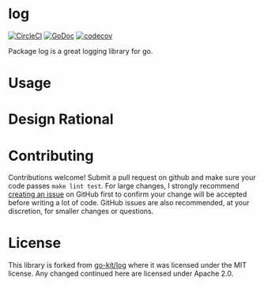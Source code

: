 # log
[![CircleCI](https://circleci.com/gh/cep21/log.svg)](https://circleci.com/gh/cep21/log)
[![GoDoc](https://godoc.org/github.com/cep21/log?status.svg)](https://godoc.org/github.com/cep21/log)
[![codecov](https://codecov.io/gh/cep21/log/branch/master/graph/badge.svg)](https://codecov.io/gh/cep21/log)

Package log is a great logging library for go.

# Usage

# Design Rational

# Contributing

Contributions welcome!  Submit a pull request on github and make sure your code passes `make lint test`.  For
large changes, I strongly recommend [creating an issue](https://github.com/cep21/log/issues) on GitHub first to
confirm your change will be accepted before writing a lot of code.  GitHub issues are also recommended, at your discretion,
for smaller changes or questions.

# License

This library is forked from [go-kit/log](https://github.com/go-kit/kit/tree/master/log) where it was licensed
under the MIT license.  Any changed continued here are licensed under Apache 2.0.